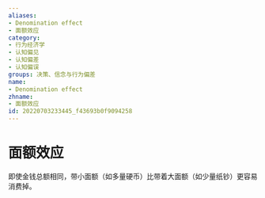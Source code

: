 ```yaml
---
aliases:
- Denomination effect
- 面额效应
category:
- 行为经济学
- 认知偏见
- 认知偏差
- 认知偏误
groups: 决策、信念与行为偏差
name:
- Denomination effect
zhname:
- 面额效应
id: 20220703233445_f43693b0f9094258
---
```


# 面额效应

即使金钱总额相同，带小面额（如多量硬币）比带着大面额（如少量纸钞）更容易消费掉。
